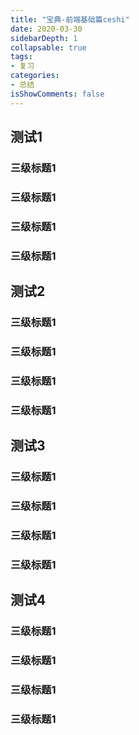 ```yaml
---
title: "宝典-前端基础篇ceshi"
date: 2020-03-30
sidebarDepth: 1
collapsable: true
tags:
- 复习
categories:
- 总结
isShowComments: false
---
```


<Boxx/>

## 测试1
### 三级标题1
### 三级标题1
### 三级标题1
### 三级标题1




## 测试2
### 三级标题1
### 三级标题1
### 三级标题1
### 三级标题1




## 测试3




### 三级标题1
### 三级标题1
### 三级标题1
### 三级标题1


## 测试4


### 三级标题1
### 三级标题1
### 三级标题1
### 三级标题1

